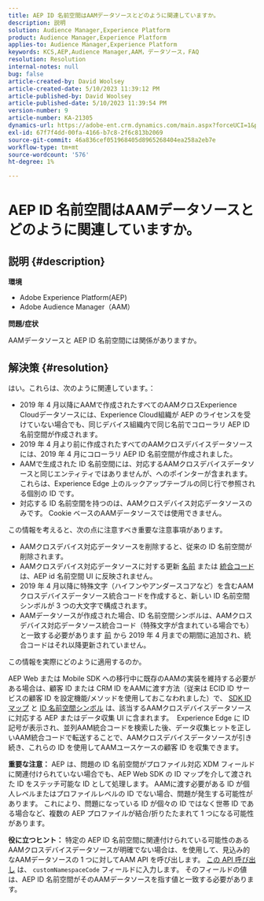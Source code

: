 ```yaml
---
title: AEP ID 名前空間はAAMデータソースとどのように関連していますか。
description: 説明
solution: Audience Manager,Experience Platform
product: Audience Manager,Experience Platform
applies-to: Audience Manager,Experience Platform
keywords: KCS,AEP,Audience Manager,AAM，データソース，FAQ
resolution: Resolution
internal-notes: null
bug: false
article-created-by: David Woolsey
article-created-date: 5/10/2023 11:39:12 PM
article-published-by: David Woolsey
article-published-date: 5/10/2023 11:39:54 PM
version-number: 9
article-number: KA-21305
dynamics-url: https://adobe-ent.crm.dynamics.com/main.aspx?forceUCI=1&pagetype=entityrecord&etn=knowledgearticle&id=8306bedd-8bef-ed11-8849-6045bd006b3d
exl-id: 67f7f4dd-00fa-4166-b7c8-2f6c813b2069
source-git-commit: 46a836cef051968405d8965268404ea258a2eb7e
workflow-type: tm+mt
source-wordcount: '576'
ht-degree: 1%

---
```


# AEP ID 名前空間はAAMデータソースとどのように関連していますか。

## 説明 {#description}


<b>環境</b>

- Adobe Experience Platform(AEP)
- Adobe Audience Manager（AAM）


<b>問題/症状</b>

AAMデータソースと AEP ID 名前空間には関係がありますか。


## 解決策 {#resolution}


はい。これらは、次のように関連しています。：

- 2019 年 4 月以降にAAMで作成されたすべてのAAMクロスExperience Cloudデータソースには、Experience Cloud組織が AEP のライセンスを受けていない場合でも、同じデバイス組織内で同じ名前でコローラリ AEP ID 名前空間が作成されます。
- 2019 年 4 月より前に作成されたすべてのAAMクロスデバイスデータソースには、2019 年 4 月にコローラリ AEP ID 名前空間が作成されました。
- AAMで生成された ID 名前空間には、対応するAAMクロスデバイスデータソースと同じエンティティではありませんが、へのポインターが含まれます。 これらは、Experience Edge 上のルックアップテーブルの同じ行で参照される個別の ID です。
- 対応する ID 名前空間を持つのは、AAMクロスデバイス対応データソースのみです。 Cookie ベースのAAMデータソースでは使用できません。


この情報を考えると、次の点に注意すべき重要な注意事項があります。

- AAMクロスデバイス対応データソースを削除すると、従来の ID 名前空間が削除されます。
- AAMクロスデバイス対応データソースに対する更新 <u>名前</u> または <u>統合コード</u> は、AEP id 名前空間 UI に反映されません。
- 2019 年 4 月以降に特殊文字（ハイフンやアンダースコアなど）を含むAAMクロスデバイスデータソース統合コードを作成すると、新しい ID 名前空間シンボルが 3 つの大文字で構成されます。
- AAMデータソースが作成された場合、ID 名前空間シンボルは、AAMクロスデバイス対応データソース統合コード（特殊文字が含まれている場合でも）と一致する必要があります <u>前</u> から 2019 年 4 月までの期間に追加され、統合コードはそれ以降更新されていません。


この情報を実際にどのように適用するのか。

AEP Web または Mobile SDK への移行中に既存のAAMの実装を維持する必要がある場合は、顧客 ID または CRM ID をAAMに渡す方法（従来は ECID ID サービスの顧客 ID を設定機能/メソッドを使用しておこなわれました）で、 [SDK ID マップ](https://experienceleague.adobe.com/docs/experience-platform/edge/identity/overview.html?lang=en) と <u>ID 名前空間シンボル</u> は、該当するAAMクロスデバイスデータソースに対応する AEP またはデータ収集 UI に含まれます。  Experience Edge に ID 記号が表示され、並列AAM統合コードを検索した後、データ収集ヒットを正しいAAM統合コードで転送することで、AAMクロスデバイスデータソースが引き続き、これらの ID を使用してAAMユースケースの顧客 ID を収集できます。

<b>重要な注意：</b> AEP は、問題の ID 名前空間がプロファイル対応 XDM フィールドに関連付けられていない場合でも、AEP Web SDK の ID マップを介して渡された ID をステッチ可能な ID として処理します。 AAMに渡す必要がある ID が個人レベルまたはプロファイルレベルの ID でない場合、問題が発生する可能性があります。 これにより、問題になっている ID が個々の ID ではなく世帯 ID である場合など、複数の AEP プロファイルが結合/折りたたまれて 1 つになる可能性があります。

<b>役に立つヒント：</b> 特定の AEP ID 名前空間に関連付けられている可能性のあるAAMクロスデバイスデータソースが明確でない場合は、を使用して、見込み的なAAMデータソースの 1 つに対してAAM API を呼び出します。 [この API 呼び出し](https://bank.demdex.com/portal/api/v1/openapi.yaml) は、 `customNamespaceCode` フィールドに入力します。 そのフィールドの値は、AEP ID 名前空間がそのAAMデータソースを指す値と一致する必要があります。

